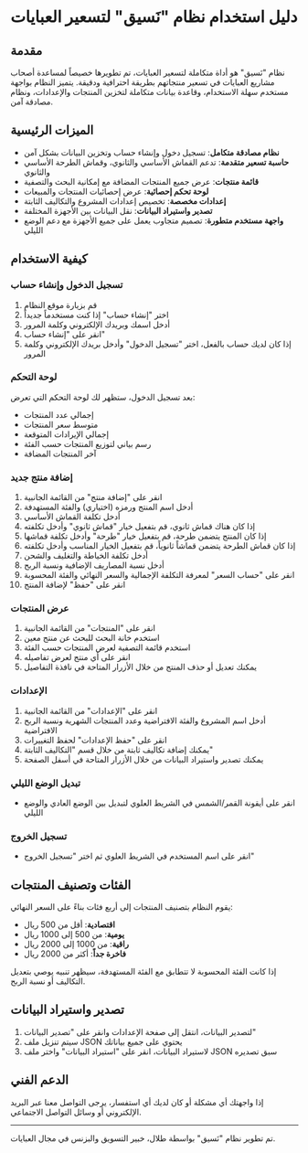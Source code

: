 # دليل استخدام نظام "نَسيق" لتسعير العبايات

## مقدمة

نظام "نَسيق" هو أداة متكاملة لتسعير العبايات، تم تطويرها خصيصاً لمساعدة أصحاب مشاريع العبايات في تسعير منتجاتهم بطريقة احترافية ودقيقة. يتميز النظام بواجهة مستخدم سهلة الاستخدام، وقاعدة بيانات متكاملة لتخزين المنتجات والإعدادات، ونظام مصادقة آمن.

## الميزات الرئيسية

- **نظام مصادقة متكامل**: تسجيل دخول وإنشاء حساب وتخزين البيانات بشكل آمن
- **حاسبة تسعير متقدمة**: تدعم القماش الأساسي والثانوي، وقماش الطرحة الأساسي والثانوي
- **قائمة منتجات**: عرض جميع المنتجات المضافة مع إمكانية البحث والتصفية
- **لوحة تحكم إحصائية**: عرض إحصائيات المنتجات والمبيعات
- **إعدادات مخصصة**: تخصيص إعدادات المشروع والتكاليف الثابتة
- **تصدير واستيراد البيانات**: نقل البيانات بين الأجهزة المختلفة
- **واجهة مستخدم متطورة**: تصميم متجاوب يعمل على جميع الأجهزة مع دعم الوضع الليلي

## كيفية الاستخدام

### تسجيل الدخول وإنشاء حساب

1. قم بزيارة موقع النظام
2. اختر "إنشاء حساب" إذا كنت مستخدماً جديداً
3. أدخل اسمك وبريدك الإلكتروني وكلمة المرور
4. انقر على "إنشاء حساب"
5. إذا كان لديك حساب بالفعل، اختر "تسجيل الدخول" وأدخل بريدك الإلكتروني وكلمة المرور

### لوحة التحكم

بعد تسجيل الدخول، ستظهر لك لوحة التحكم التي تعرض:

- إجمالي عدد المنتجات
- متوسط سعر المنتجات
- إجمالي الإيرادات المتوقعة
- رسم بياني لتوزيع المنتجات حسب الفئة
- آخر المنتجات المضافة

### إضافة منتج جديد

1. انقر على "إضافة منتج" من القائمة الجانبية
2. أدخل اسم المنتج ورمزه (اختياري) والفئة المستهدفة
3. أدخل تكلفة القماش الأساسي
4. إذا كان هناك قماش ثانوي، قم بتفعيل خيار "قماش ثانوي" وأدخل تكلفته
5. إذا كان المنتج يتضمن طرحة، قم بتفعيل خيار "طرحة" وأدخل تكلفة قماشها
6. إذا كان قماش الطرحة يتضمن قماشاً ثانوياً، قم بتفعيل الخيار المناسب وأدخل تكلفته
7. أدخل تكلفة الخياطة والتغليف والشحن
8. أدخل نسبة المصاريف الإضافية ونسبة الربح
9. انقر على "حساب السعر" لمعرفة التكلفة الإجمالية والسعر النهائي والفئة المحسوبة
10. انقر على "حفظ" لإضافة المنتج

### عرض المنتجات

1. انقر على "المنتجات" من القائمة الجانبية
2. استخدم خانة البحث للبحث عن منتج معين
3. استخدم قائمة التصفية لعرض المنتجات حسب الفئة
4. انقر على أي منتج لعرض تفاصيله
5. يمكنك تعديل أو حذف المنتج من خلال الأزرار المتاحة في نافذة التفاصيل

### الإعدادات

1. انقر على "الإعدادات" من القائمة الجانبية
2. أدخل اسم المشروع والفئة الافتراضية وعدد المنتجات الشهرية ونسبة الربح الافتراضية
3. انقر على "حفظ الإعدادات" لحفظ التغييرات
4. يمكنك إضافة تكاليف ثابتة من خلال قسم "التكاليف الثابتة"
5. يمكنك تصدير واستيراد البيانات من خلال الأزرار المتاحة في أسفل الصفحة

### تبديل الوضع الليلي

- انقر على أيقونة القمر/الشمس في الشريط العلوي لتبديل بين الوضع العادي والوضع الليلي

### تسجيل الخروج

- انقر على اسم المستخدم في الشريط العلوي ثم اختر "تسجيل الخروج"

## الفئات وتصنيف المنتجات

يقوم النظام بتصنيف المنتجات إلى أربع فئات بناءً على السعر النهائي:

- **اقتصادية**: أقل من 500 ريال
- **يومية**: من 500 إلى 1000 ريال
- **راقية**: من 1000 إلى 2000 ريال
- **فاخرة جداً**: أكثر من 2000 ريال

إذا كانت الفئة المحسوبة لا تتطابق مع الفئة المستهدفة، سيظهر تنبيه يوصي بتعديل التكاليف أو نسبة الربح.

## تصدير واستيراد البيانات

1. لتصدير البيانات، انتقل إلى صفحة الإعدادات وانقر على "تصدير البيانات"
2. سيتم تنزيل ملف JSON يحتوي على جميع بياناتك
3. لاستيراد البيانات، انقر على "استيراد البيانات" واختر ملف JSON سبق تصديره

## الدعم الفني

إذا واجهتك أي مشكلة أو كان لديك أي استفسار، يرجى التواصل معنا عبر البريد الإلكتروني أو وسائل التواصل الاجتماعي.

---

تم تطوير نظام "نَسيق" بواسطة طلال، خبير التسويق والبزنس في مجال العبايات.
